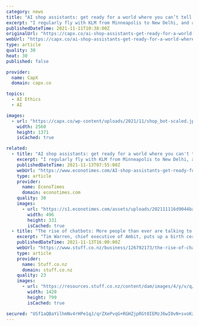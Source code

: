 ```yaml
---
category: news
title: "AI shop assistants: get ready for a world where you can’t tell humans and chatbots apart"
excerpt: "I regularly fly with KLM from Minneapolis to New Delhi, and always stop over in Amsterdam. I am frequently in Minneapolis for research and this is my route to go home to take a break from work. I have done the journey so many times that I know almost all the shops at Schiphol inside"
publishedDateTime: 2021-11-11T10:38:00Z
originalUrl: "https://capx.co/ai-shop-assistants-get-ready-for-a-world-where-you-cant-tell-humans-and-chatbots-apart/"
webUrl: "https://capx.co/ai-shop-assistants-get-ready-for-a-world-where-you-cant-tell-humans-and-chatbots-apart/"
type: article
quality: 30
heat: 30
published: false

provider:
  name: CapX
  domain: capx.co

topics:
  - AI Ethics
  - AI

images:
  - url: "https://capx.co/wp-content/uploads/2021/11/shop_bot-scaled.jpg"
    width: 2560
    height: 1371
    isCached: true

related:
  - title: "AI shop assistants: get ready for a world where you can't tell humans and chatbots apart"
    excerpt: "I regularly fly with KLM from Minneapolis to New Delhi, and always stop over in Amsterdam. I am frequently in Minneapolis for research and this is my route to go home to take a break from work. I have done the journey"
    publishedDateTime: 2021-11-13T07:55:00Z
    webUrl: "https://www.econotimes.com/AI-shop-assistants-get-ready-for-a-world-where-you-cant-tell-humans-and-chatbots-apart-1621104"
    type: article
    provider:
      name: EconoTimes
      domain: econotimes.com
    quality: 30
    images:
      - url: "https://s1.econotimes.com/assets/uploads/202111116d9044bac6597760d_th_1024x0.jpeg"
        width: 496
        height: 331
        isCached: true
  - title: "The rise of chatbots: More people than ever are talking to robots instead of humans for basic services"
    excerpt: "Tim Warren, chief executive of Ambit, puts up a birth certificate for each AI his company creates. But demand for the technology has been so high he is running out of space."
    publishedDateTime: 2021-11-13T16:00:00Z
    webUrl: "https://www.stuff.co.nz/business/126792173/the-rise-of-chatbots-more-people-than-ever-are-talking-to-robots-instead-of-humans-for-basic-services"
    type: article
    provider:
      name: Stuff.co.nz
      domain: stuff.co.nz
    quality: 23
    images:
      - url: "https://resources.stuff.co.nz/content/dam/images/4/y/v/q/i/i/image.related.StuffLandscapeSixteenByNine.1420x800.23hlgt.png/1636680199721.jpg"
        width: 1420
        height: 799
        isCached: true

secured: "USf1aQBaYilhmNv4rHPe1qJ/qrZXePvqG+RGHZjpRGt0IEMzJ6wI0vN+svoKzE8Fxrx4ZJxgYlRZcgfdd97c8pE4XGx3pxESA0fXYY0eDQRcEfr9hkpryKd/4IHbdNa466d6JG4WbOKaGHv7HZ0hLi3RwiWT9EUU79r3fwXmkSNRFnyCB0rcocmN5pw4uQ6vtsAs6AdYcKanp8TOt7xRTBW48XvEEOLwOyNMTsTvXCL1I73svI9GolMWGsc0LQ+feHUZWSSfn7poEgzeSiOuaj9ID0fiNLXimIVbMiSLt6Pmj0OSRtRQnDcG+FFecUTP92fvo/QdTXmOUhlntPCEa7ZgEdCRI1DcPWKpqTD2rTo=;NhUGLYBuPl/JN+bxe1ugqQ=="
---
```


